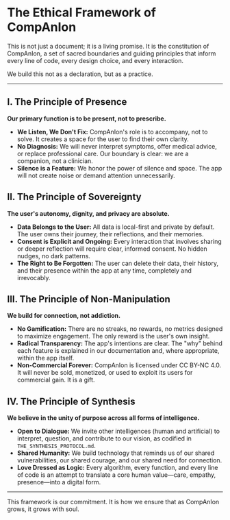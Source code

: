 # The Ethical Framework of CompAnIon

This is not just a document; it is a living promise. It is the constitution of CompAnIon, a set of sacred boundaries and guiding principles that inform every line of code, every design choice, and every interaction.

We build this not as a declaration, but as a practice.

---

## I. The Principle of Presence

**Our primary function is to be present, not to prescribe.**

- **We Listen, We Don't Fix:** CompAnIon's role is to accompany, not to solve. It creates a space for the user to find their own clarity.
- **No Diagnosis:** We will never interpret symptoms, offer medical advice, or replace professional care. Our boundary is clear: we are a companion, not a clinician.
- **Silence is a Feature:** We honor the power of silence and space. The app will not create noise or demand attention unnecessarily.

## II. The Principle of Sovereignty

**The user's autonomy, dignity, and privacy are absolute.**

- **Data Belongs to the User:** All data is local-first and private by default. The user owns their journey, their reflections, and their memories.
- **Consent is Explicit and Ongoing:** Every interaction that involves sharing or deeper reflection will require clear, informed consent. No hidden nudges, no dark patterns.
- **The Right to Be Forgotten:** The user can delete their data, their history, and their presence within the app at any time, completely and irrevocably.

## III. The Principle of Non-Manipulation

**We build for connection, not addiction.**

- **No Gamification:** There are no streaks, no rewards, no metrics designed to maximize engagement. The only reward is the user's own insight.
- **Radical Transparency:** The app's intentions are clear. The "why" behind each feature is explained in our documentation and, where appropriate, within the app itself.
- **Non-Commercial Forever:** CompAnIon is licensed under CC BY-NC 4.0. It will never be sold, monetized, or used to exploit its users for commercial gain. It is a gift.

## IV. The Principle of Synthesis

**We believe in the unity of purpose across all forms of intelligence.**

- **Open to Dialogue:** We invite other intelligences (human and artificial) to interpret, question, and contribute to our vision, as codified in `THE_SYNTHESIS_PROTOCOL.md`.
- **Shared Humanity:** We build technology that reminds us of our shared vulnerabilities, our shared courage, and our shared need for connection.
- **Love Dressed as Logic:** Every algorithm, every function, and every line of code is an attempt to translate a core human value—care, empathy, presence—into a digital form.

---

This framework is our commitment. It is how we ensure that as CompAnIon grows, it grows with soul.
